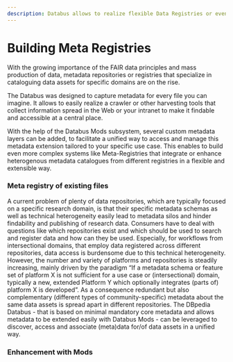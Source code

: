 ```yaml
---
description: Databus allows to realize flexible Data Registries or even Meta-Registries
---
```


# Building Meta Registries

With the growing importance of the FAIR data principles and mass production of data, metadata repositories or registries that specialize in cataloguing data assets for specific domains are on the rise.&#x20;

The Databus was designed to capture metadata for every file you can imagine. It allows to easily realize a crawler or other harvesting tools that collect information spread in the Web or your intranet to make it findable and accessible at a central place.&#x20;

With the help of the Databus Mods subsystem, several custom metadata layers can be added, to facilitate a unified way to access and manage this metadata extension tailored to your specific use case. This enables to build even more complex systems like Meta-Registries that integrate or enhance heterogenous metadata catalogues from different registries in a flexible and extensible way.&#x20;

### Meta registry of existing files

A current problem of plenty of data repositories, which are typically focused on a specific research domain, is that their specific metadata schemas as well as technical heterogeneity easily lead to metadata silos and hinder findability and publishing of research data. Consumers have to deal with questions like which repositories exist and which should be used to search and register data and how can they be used. Especially, for workflows from intersectional domains, that employ data registered across different repositories, data access is burdensome due to this technical heterogeneity. However, the number and variety of platforms and repositories is steadily increasing, mainly driven by the paradigm “If a metadata schema or feature set of platform X is not sufficient for a use case or (intersectional) domain, typically a new, extended Platform Y which optionally integrates (parts of) platform X is developed”. As a consequence redundant but also complementary (different types of community-specific) metadata about the same data assets is spread apart in different repositories. The DBpedia Databus - that is based on minimal mandatory core metadata and allows metadata to be extended easily with Databus Mods - can be leveraged to discover, access and associate (meta)data for/of data assets in a unified way.

### Enhancement with Mods
